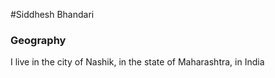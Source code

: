#Siddhesh Bhandari

### Geography

I live in the city of Nashik, in the state of Maharashtra, in India


